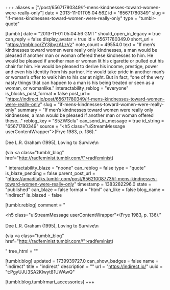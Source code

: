 +++
aliases = ["/post/65671780349/if-mens-kindnesses-toward-women-were-really-only"]
date = 2013-11-01T05:04:56Z
id = "65671780349"
slug = "if-mens-kindnesses-toward-women-were-really-only"
type = "tumblr-quote"

[tumblr]
date = "2013-11-01 05:04:56 GMT"
should_open_in_legacy = true
can_reply = false
display_avatar = true
id = 65671780349.0
short_url = "https://tmblr.co/ZY3jbyzALzVz"
note_count = 49554.0
text = "If men’s kindnesses toward women were really only kindnesses, a man would be pleased if another man or woman offered these kindnesses to him. He would be pleased if another man or woman lit his cigarette or pulled out his chair for him. He would be pleased to derive his income, prestige, power and even his identity from his partner. He would take pride in another man’s or woman’s offer to walk him to his car at night. But in fact, “one of the very nasty things that can happen to a man is his being treated or seen as a woman, or womanlike."
interactability_reblog = "everyone"
is_blocks_post_format = false
post_url = "https://indirect.io/post/65671780349/if-mens-kindnesses-toward-women-were-really-only"
slug = "if-mens-kindnesses-toward-women-were-really-only"
summary = "If men’s kindnesses toward women were really only kindnesses, a man would be pleased if another man or woman offered these..."
reblog_key = "S5ZWSclu"
can_send_in_message = true
id_string = "65671780349"
source = "<h5 class=\"uiStreamMessage userContentWrapper\">(Frye 1983, p. 136).”<br/><br/> Dee L.R. Graham (1995), Loving to Survive</h5>\n<p>(via <a class=\"tumblr_blog\" href=\"http://radfeminist.tumblr.com/\">radfeminist</a>)</p>"
interactability_blaze = "noone"
can_reblog = false
type = "quote"
is_blaze_pending = false
parent_post_url = "https://amaditalks.tumblr.com/post/65621008773/if-mens-kindnesses-toward-women-were-really-only"
timestamp = 1383282296.0
state = "published"
can_blaze = false
format = "html"
can_like = false
blog_name = "indirect"
is_blazed = false

[tumblr.reblog]
comment = "<p><h5 class=\"uiStreamMessage userContentWrapper\">(Frye 1983, p. 136).”<br><br> Dee L.R. Graham (1995), Loving to Survive</h5>\n<p>(via <a class=\"tumblr_blog\" href=\"http://radfeminist.tumblr.com/\">radfeminist</a>)</p></p>"
tree_html = ""

[tumblr.blog]
updated = 1739939727.0
can_show_badges = false
name = "indirect"
title = "indirect"
description = ""
url = "https://indirect.io/"
uuid = "t:PgyUJU3SA2Klwyt81UWAwQ"

[tumblr.blog.tumblrmart_accessories]
+++
